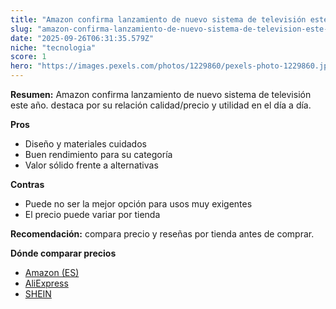 ```yaml
---
title: "Amazon confirma lanzamiento de nuevo sistema de televisión este año."
slug: "amazon-confirma-lanzamiento-de-nuevo-sistema-de-television-este-ano"
date: "2025-09-26T06:31:35.579Z"
niche: "tecnologia"
score: 1
hero: "https://images.pexels.com/photos/1229860/pexels-photo-1229860.jpeg?auto=compress&cs=tinysrgb&fit=crop&h=627&w=1200&auto=compress&cs=tinysrgb&w=1200&h=675&fit=crop"
---
```


**Resumen:** Amazon confirma lanzamiento de nuevo sistema de televisión este año. destaca por su relación calidad/precio y utilidad en el día a día.

**Pros**
- Diseño y materiales cuidados
- Buen rendimiento para su categoría
- Valor sólido frente a alternativas

**Contras**
- Puede no ser la mejor opción para usos muy exigentes
- El precio puede variar por tienda

**Recomendación:** compara precio y reseñas por tienda antes de comprar.

**Dónde comparar precios**
- [Amazon (ES)](https://www.amazon.es/s?k=Amazon%20confirma%20lanzamiento%20de%20nuevo%20sistema%20de%20televisi%C3%B3n%20este%20a%C3%B1o.&tag=teknovashop25-21)
- [AliExpress](https://www.aliexpress.com/wholesale?SearchText=Amazon%20confirma%20lanzamiento%20de%20nuevo%20sistema%20de%20televisi%C3%B3n%20este%20a%C3%B1o.)
- [SHEIN](https://www.shein.com/pdsearch/Amazon%20confirma%20lanzamiento%20de%20nuevo%20sistema%20de%20televisi%C3%B3n%20este%20a%C3%B1o.)